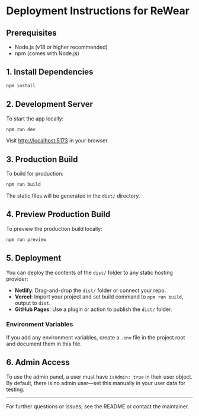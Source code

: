 # Deployment Instructions for ReWear

## Prerequisites
- Node.js (v18 or higher recommended)
- npm (comes with Node.js)

## 1. Install Dependencies
```sh
npm install
```

## 2. Development Server
To start the app locally:
```sh
npm run dev
```
Visit [http://localhost:5173](http://localhost:5173) in your browser.

## 3. Production Build
To build for production:
```sh
npm run build
```
The static files will be generated in the `dist/` directory.

## 4. Preview Production Build
To preview the production build locally:
```sh
npm run preview
```

## 5. Deployment
You can deploy the contents of the `dist/` folder to any static hosting provider:
- **Netlify**: Drag-and-drop the `dist/` folder or connect your repo.
- **Vercel**: Import your project and set build command to `npm run build`, output to `dist`.
- **GitHub Pages**: Use a plugin or action to publish the `dist/` folder.

### Environment Variables
If you add any environment variables, create a `.env` file in the project root and document them in this file.

## 6. Admin Access
To use the admin panel, a user must have `isAdmin: true` in their user object. By default, there is no admin user—set this manually in your user data for testing.

---

For further questions or issues, see the README or contact the maintainer.
